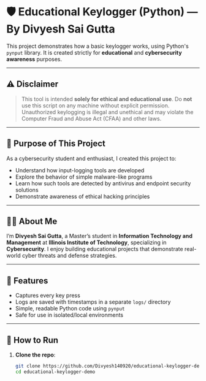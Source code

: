 # 🛡️ Educational Keylogger (Python) — By Divyesh Sai Gutta

This project demonstrates how a basic keylogger works, using Python's `pynput` library. It is created strictly for **educational** and **cybersecurity awareness** purposes.

---

## ⚠️ Disclaimer

> This tool is intended **solely for ethical and educational use**. Do **not** use this script on any machine without explicit permission.  
> Unauthorized keylogging is illegal and unethical and may violate the Computer Fraud and Abuse Act (CFAA) and other laws.

---

## 🎯 Purpose of This Project

As a cybersecurity student and enthusiast, I created this project to:

- Understand how input-logging tools are developed
- Explore the behavior of simple malware-like programs
- Learn how such tools are detected by antivirus and endpoint security solutions
- Demonstrate awareness of ethical hacking principles

---

## 👨‍💻 About Me

I’m **Divyesh Sai Gutta**, a Master’s student in **Information Technology and Management** at **Illinois Institute of Technology**, specializing in **Cybersecurity**. I enjoy building educational projects that demonstrate real-world cyber threats and defense strategies.

---

## 📁 Features

- Captures every key press
- Logs are saved with timestamps in a separate `logs/` directory
- Simple, readable Python code using `pynput`
- Safe for use in isolated/local environments

---

## 🧪 How to Run

1. **Clone the repo**:
   ```bash
   git clone https://github.com/Divyesh140920/educational-keylogger-demo.git
   cd educational-keylogger-demo
